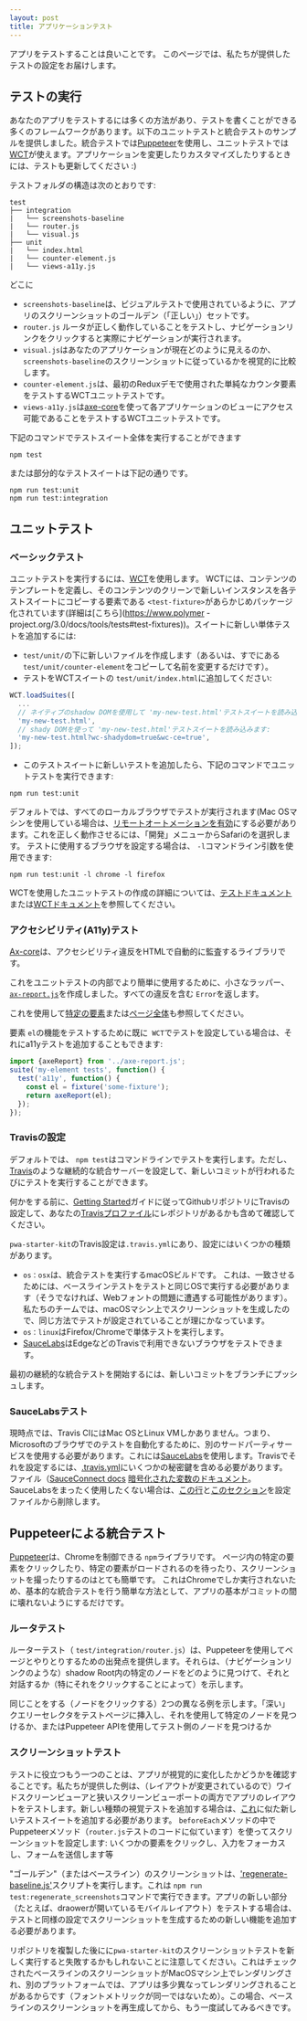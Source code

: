 ```yaml
---
layout: post
title: アプリケーションテスト
---
```

<!-- original:
It is good to test your apps. This page will take you through the testing setup we have provided.

## Running tests
There are many ways to test your app, and many frameworks in which you can write your tests. We provided samples for both unit tests and integration tests below -- the integration tests use [Puppeteer](https://github.com/GoogleChrome/puppeteer), and the unit tests use [WCT](https://github.com/Polymer/web-component-tester). As you modify and the customize your app, make sure you also update the tests :)

The test folder has the following structure:
```
test
├── integration
|   └── screenshots-baseline
|   └── router.js
|   └── visual.js
├── unit
|   └── index.html
|   └── counter-element.js
|   └── views-a11y.js
```
Where
- `screenshots-baseline` is the golden ("correct") set of screenshots for the app, as used in visual testing.
- `router.js` tests that the router is working correctly, and clicking on the nav links actually does a navigation.
- `visual.js` does a visual diffing of what your application currently looks like, and what it _should_ look like according to the screenshots in `screenshots-baseline`.
- `counter-element.js` is a WCT unit test that tests the simple counter element used in the first Redux demo.
- `views-a11y.js` is a WCT unit test that uses [axe-core](https://github.com/dequelabs/axe-core) to test that each of the application's views are accessible.

You can run the entire test suite via
```
npm test
```

Or a particular test suite via
```
npm run test:unit
npm run test:integration
```

## Unit testing

### Basic testing
We use [WCT](https://github.com/Polymer/web-component-tester) to run unit tests. WCT comes pre-packaged with `<test-fixture>`, an element that defines a template of content and copies a clean, new instance of that content into each test suite (more information [here](https://www.polymer-project.org/3.0/docs/tools/tests#test-fixtures)). To add a new unit test to the suite:
- Create a new file under `test/unit/` (or just copy and rename `test/unit/counter-element` for a starting point.
- Add the test to the WCT suite, in `test/unit/index.html`:

```js
WCT.loadSuites([
  ...
  // Load 'my-new-test.html' test suite, using native shadow dom:
  'my-new-test.html',
  // Load 'my-new-test.html' test suite, using shadydom
  'my-new-test.html?wc-shadydom=true&wc-ce=true',
]);
```
- Once you've added the new tests to this test suite, you can run the unit tests via
```
npm run test:unit
```

By default, the tests will be run on all of your local browsers (note that if you're on a Mac OS machine, you might have to [enable remote automation](https://webkit.org/blog/6900/webdriver-support-in-safari-10/) in Safari from the "Develop" menu for this to work correctly). If you want to configure the browsers used for testing, you can use the `-l` command line argument:

```
npm run test:unit -l chrome -l firefox
```

For more information on writing unit tests with WCT, check out the [testing documentation](https://www.polymer-project.org/3.0/docs/tools/tests#overview) or the [WCT documentation](https://github.com/Polymer/tools/tree/master/packages/web-component-tester#test-fixture).

### A11y testing
[Axe-core](https://github.com/dequelabs/axe-core) is a library that automatically audits your HTML for accessibility violations. In order to use this more easily inside of unit tests, we've created a small wrapper, [`axe-report.js`](https://github.com/Polymer/pwa-helpers#axe-reportjs), that returns an `Error` containing all the violations. You can use this to unit test a [specific element](https://github.com/Polymer/pwa-starter-kit/blob/master/test/unit/counter-element.html#L70) or a [whole page](https://github.com/Polymer/pwa-starter-kit/blob/master/test/unit/views-a11y.html) as well. If you already have a `WCT` unit test set up to test the functionality of an element `el`, then you can also add an a11y test for it via:
```js
import {axeReport} from '../axe-report.js';
suite('my-element tests', function() {
  test('a11y', function() {
    const el = fixture('some-fixture');
    return axeReport(el);
  });
});
```

### Setting up Travis
By default, `npm test` runs the tests on the command line. However, you can set up a continuous integration server,
like [Travis](https://travis-ci.org/), to run the tests every time a new commit is made.

Before you do anything, make sure you've set up Travis on your Github repository according to the [Getting Started](https://docs.travis-ci.com/user/getting-started/) guide, including flipping your repo "on" on your [Travis profile page](https://travis-ci.org/profile)

The `pwa-starter-kit` Travis config lives in `.travis.yml`, and has a couple of different configurations in its matrix
- `os: osx` is a macOS build, which runs the integration tests. This is because in order to match, the baseline tests needs to be ran on the same OS as the tests (or else you're likely to run into web font problems). On our team, we generated the screenshots on a macOS machine, so it makes sense the tests are setup in the same way.
- `os: linux` runs the unit tests on Firefox/Chrome.
- [SauceLabs](https://saucelabs.com/) testing for browsers that aren't available on Travis, such as Edge.

To trigger your first continuous integration test, push a new commit to a branch.

### SauceLabs testing
At the moment, Travis CI only has Mac OS and Linux VMs, which means you need to use a separate third-party service to automate testing on Microsoft browsers. We use [SauceLabs](https://saucelabs.com/) for this, and in order to set it up on Travis, you need to include some private keys in the [.travis.yml](https://github.com/Polymer/pwa-starter-kit/blob/master/.travis.yml#L20) file (see the [SauceConnect docs](https://docs.travis-ci.com/user/sauce-connect/), [encrypted variables docs](https://docs.travis-ci.com/user/environment-variables#Defining-encrypted-variables-in-.travis.yml)). If you don't want to use SauceLabs at all, delete [this line](https://github.com/Polymer/pwa-starter-kit/blob/master/.travis.yml#L19) and [this section](https://github.com/Polymer/pwa-starter-kit/blob/master/.travis.yml#L20) from the configuration file.

## Integration testing with Puppeteer
[Puppeteer](https://github.com/GoogleChrome/puppeteer) is an `npm` library that lets you control Chrome. It makes it really easy to do things like click on particular elements in the page, wait until certain elements are loaded, and take screenshots. Because it only runs in Chrome, we're only including it as an easy way to do basic integration testing -- making sure that the basics of your app don't break in between commits.

### Router tests
The router tests (in `test/integration/router.js`) provide you with a starting point for using Puppeteer to interact with your page. They show you how you can find a particular node in a shadow root (like the navigation links), and interact with it (in particular, by clicking on it).

We've provided two different examples of doing the same thing (clicking on a node): by injecting a "deep" query selector into your testing page, and using that to find a particular node, or by using the Puppeteer API to target the node on the test side.

### Screenshot testing
Another thing that is useful to test is seeing if the app has changed visually. The examples we've provided test the layout of the app in both wide and narrow screen viewports (since the layout changes). If you want to add a new kind of visual test, you should add a new test suite, similar to [this one](https://github.com/Polymer/pwa-starter-kit/blob/master/test/integration/visual.js#L50), where in the `beforeEach` method you would use Puppeteer methods (similar to the code in the `router.js` tests) to set up the screenshot: clicking on some elements, focusing inputs, submitting forms, etc.

The "golden" (or baseline) screenshots are generated by the [`regenerate-baseline.js`](https://github.com/Polymer/pwa-starter-kit/blob/master/test/integration/screenshots-baseline/regenerate.js) script, which you can run with the `npm run test:regenerate_screenshots` command. If you want to test new parts of the app (for example, a mobile layout with the drawer open), make sure that you add both a new function to generate the screenshot with a similar set up as your test.

Note that if you run `pwa-starter-kit`'s screenshot tests fresh after cloning the repo, they might fail: this is because the checked in baseline screenshots are rendered on a MacOS machine, and if you're running the tests on a different platform, the app might render slightly differently (most likely due to the font metrics not being identical). You should re-generate the baseline screenshots in this case, and then try the test again.
-->

アプリをテストすることは良いことです。 このページでは、私たちが提供したテストの設定をお届けします。

## テストの実行

あなたのアプリをテストするには多くの方法があり、テストを書くことができる多くのフレームワークがあります。以下のユニットテストと統合テストのサンプルを提供しました。統合テストでは[Puppeteer](https://github.com/GoogleChrome/puppeteer)を使用し、ユニットテストでは[WCT](https://github.com/Polymer/web-component-tester)が使えます。アプリケーションを変更したりカスタマイズしたりするときには、テストも更新してください :)

テストフォルダの構造は次のとおりです:
```
test
├── integration
|   └── screenshots-baseline
|   └── router.js
|   └── visual.js
├── unit
|   └── index.html
|   └── counter-element.js
|   └── views-a11y.js
```

どこに

- `screenshots-baseline`は、ビジュアルテストで使用されているように、アプリのスクリーンショットのゴールデン（「正しい」）セットです。
- `router.js` ルータが正しく動作していることをテストし、ナビゲーションリンクをクリックすると実際にナビゲーションが実行されます。
- `visual.js`はあなたのアプリケーションが現在どのように見えるのか、`screenshots-baseline`のスクリーンショットに従っているかを視覚的に比較します。
- `counter-element.js`は、最初のReduxデモで使用された単純なカウンタ要素をテストするWCTユニットテストです。
- `views-a11y.js`は[axe-core](https://github.com/dequelabs/axe-core)を使って各アプリケーションのビューにアクセス可能であることをテストするWCTユニットテストです。

下記のコマンドでテストスイート全体を実行することができます
```
npm test
```

または部分的なテストスイートは下記の通りです。
```
npm run test:unit
npm run test:integration
```

## ユニットテスト

### ベーシックテスト

ユニットテストを実行するには、[WCT](https://github.com/Polymer/web-component-tester)を使用します。 WCTには、コンテンツのテンプレートを定義し、そのコンテンツのクリーンで新しいインスタンスを各テストスイートにコピーする要素である `<test-fixture>`があらかじめパッケージ化されています(詳細は[こちら](https://www.polymer -project.org/3.0/docs/tools/tests#test-fixtures))。スイートに新しい単体テストを追加するには:

- `test/unit/`の下に新しいファイルを作成します（あるいは、すでにある`test/unit/counter-element`をコピーして名前を変更するだけです）。
- テストをWCTスイートの `test/unit/index.html`に追加してください:

```js
WCT.loadSuites([
  ...
  // ネイティブのshadow DOMを使用して 'my-new-test.html'テストスイートを読み込みます:
  'my-new-test.html',
  // shady DOMを使って 'my-new-test.html'テストスイートを読み込みます:
  'my-new-test.html?wc-shadydom=true&wc-ce=true',
]);
```

- このテストスイートに新しいテストを追加したら、下記のコマンドでユニットテストを実行できます:

```
npm run test:unit
```

デフォルトでは、すべてのローカルブラウザでテストが実行されます(Mac OSマシンを使用している場合は、[リモートオートメーションを有効](https://webkit.org/blog/6900/webdriver-support-in-safari-10/)にする必要があります。これを正しく動作させるには、「開発」メニューからSafariのを選択します。 テストに使用するブラウザを設定する場合は、 `-l`コマンドライン引数を使用できます:

```
npm run test:unit -l chrome -l firefox
```

WCTを使用したユニットテストの作成の詳細については、[テストドキュメント](https://www.polymer-project.org/3.0/docs/tools/tests#overview)または[WCTドキュメント](https:/github.com/Polymer/tools/tree/master/packages/web-component-tester#test-fixture)を参照してください。

### アクセシビリティ(A11y)テスト

[Ax-core](https://github.com/dequelabs/axe-core)は、アクセシビリティ違反をHTMLで自動的に監査するライブラリです。

これをユニットテストの内部でより簡単に使用するために、小さなラッパー、[`ax-report.js`](https://github.com/Polymer/pwa-helpers#axe-reportjs)を作成しました。すべての違反を含む `Error`を返します。

これを使用して[特定の要素](https://github.com/Polymer/pwa-starter-kit/blob/master/test/unit/counter-element.html#L70)または[ページ全体](https://github.com/Polymer/pwa-starter-kit/blob/master/test/unit/views-a11y.html)も参照してください。

要素 `el`の機能をテストするために既に` WCT`でテストを設定している場合は、それにa11yテストを追加することもできます:

```js
import {axeReport} from '../axe-report.js';
suite('my-element tests', function() {
  test('a11y', function() {
    const el = fixture('some-fixture');
    return axeReport(el);
  });
});
```

### Travisの設定

デフォルトでは、 `npm test`はコマンドラインでテストを実行します。ただし、[Travis](https://travis-ci.org/)のような継続的な統合サーバーを設定して、新しいコミットが行われるたびにテストを実行することができます。

何かをする前に、[Getting Started](https://docs.travis-ci.com/user/getting-started/)ガイドに従ってGithubリポジトリにTravisの設定して、あなたの[Travisプロファイル](https://travis-ci.org/profile)にレポジトリがあるかも含めて確認してください。

`pwa-starter-kit`のTravis設定は`.travis.yml`にあり、設定にはいくつかの種類があります。
- `os：osx`は、統合テストを実行するmacOSビルドです。 これは、一致させるためには、ベースラインテストをテストと同じOSで実行する必要があります（そうでなければ、Webフォントの問題に遭遇する可能性があります）。私たちのチームでは、macOSマシン上でスクリーンショットを生成したので、同じ方法でテストが設定されていることが理にかなっています。
- `os：linux`はFirefox/Chromeで単体テストを実行します。
- [SauceLabs](https://saucelabs.com/)はEdgeなどのTravisで利用できないブラウザをテストできます。

最初の継続的な統合テストを開始するには、新しいコミットをブランチにプッシュします。

### SauceLabsテスト

現時点では、Travis CIにはMac OSとLinux VMしかありません。つまり、Microsoftのブラウザでのテストを自動化するために、別のサードパーティサービスを使用する必要があります。これには[SauceLabs](https://saucelabs.com/)を使用します。Travisでそれを設定するには、[.travis.yml](https://githubPolymer/pwa-starter-kit/blob/master/.travis.yml#L20)にいくつかの秘密鍵を含める必要があります。 ファイル（[SauceConnect docs](https://docs.travis-ci.com/user/sauce-connect/) [暗号化された変数のドキュメント](https://docs.travis-ci.com/user/environment-variables#Defining-encrypted-variables-in-.travis.yml)。 SauceLabsをまったく使用したくない場合は、[この行](https://github.com/Polymer/pwa-starter-kit/blob/master/.travis.yml#L19)と[このセクション](https://github.com/Polymer/pwa-starter-kit/blob/master/.travis.yml#L20)を設定ファイルから削除します。

## Puppeteerによる統合テスト

[Puppeteer](https://github.com/GoogleChrome/puppeteer)は、Chromeを制御できる `npm`ライブラリです。 ページ内の特定の要素をクリックしたり、特定の要素がロードされるのを待ったり、スクリーンショットを撮ったりするのはとても簡単です。 これはChromeでしか実行されないため、基本的な統合テストを行う簡単な方法として、アプリの基本がコミットの間に壊れないようにするだけです。

### ルータテスト

ルーターテスト（ `test/integration/router.js`）は、Puppeteerを使用してページとやりとりするための出発点を提供します。それらは、（ナビゲーションリンクのような）shadow Root内の特定のノードをどのように見つけて、それと対話するか（特にそれをクリックすることによって）を示します。

同じことをする（ノードをクリックする）2つの異なる例を示します。「深い」クエリーセレクタをテストページに挿入し、それを使用して特定のノードを見つけるか、またはPuppeteer APIを使用してテスト側のノードを見つけるか

### スクリーンショットテスト

テストに役立つもう一つのことは、アプリが視覚的に変化したかどうかを確認することです。私たちが提供した例は、（レイアウトが変更されているので）ワイドスクリーンビューアと狭いスクリーンビューポートの両方でアプリのレイアウトをテストします。新しい種類の視覚テストを追加する場合は、[これ](https://github.com/Polymer/pwa-starter-kit/blob/master/test/integration/visual.js#L50)に似た新しいテストスイートを追加する必要があります。 `beforeEach`メソッドの中でPuppeteerメソッド（`router.js`テストのコードに似ています）を使ってスクリーンショットを設定します: いくつかの要素をクリックし、入力をフォーカスし、フォームを送信します等

"ゴールデン"（またはベースライン）のスクリーンショットは、['regenerate-baseline.js'](https://github.com/Polymer/pwa-starter-kit/blob/master/test/integration/screenshots-baseline/regenerate.js)スクリプトを実行します。これは `npm run test:regenerate_screenshots`コマンドで実行できます。アプリの新しい部分（たとえば、draowerが開いているモバイルレイアウト）をテストする場合は、テストと同様の設定でスクリーンショットを生成するための新しい機能を追加する必要があります。

リポジトリを複製した後にに`pwa-starter-kit`のスクリーンショットテストを新しく実行すると失敗するかもしれないことに注意してください。これはチェックされたベースラインのスクリーンショットがMacOSマシン上でレンダリングされ、別のプラットフォームでは、アプリは多少異なってレンダリングされることがあるからです（フォントメトリックが同一ではないため）。この場合、ベースラインのスクリーンショットを再生成してから、もう一度試してみるべきです。
